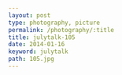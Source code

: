 ```yaml
---
layout: post
type: photography, picture
permalink: /photography/:title
title: julytalk-105
date: 2014-01-16
keyword: julytalk
path: 105.jpg
---
```



